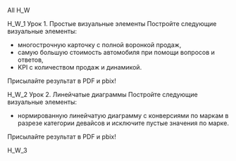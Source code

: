 All H_W


H_W_1
Урок 1. Простые визуальные элементы
Постройте следующие визуальные элементы:
* многострочную карточку с полной воронкой продаж,
* самую большую стоимость автомобиля при помощи вопросов и ответов,
* KPI с количеством продаж и динамикой.

Присылайте результат в PDF и pbix!

H_W_2
Урок 2. Линейчатые диаграммы
Постройте следующие визуальные элементы:
* нормированную линейчатую диаграмму с конверсиями по маркам в разрезе категории девайсов и исключите пустые значения по марке.

Присылайте результат в PDF и pbix!

H_W_3
